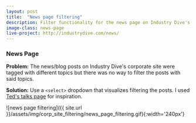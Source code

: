 ```yaml
---
layout: post
title:  "News page filtering"
description: Filter functionality for the news page on Industry Dive's corporate site.
image-class: news-page
live-project: http://industrydive.com/news/
---
```


<h3>News Page</h3>

**Problem:** The news/blog posts on Industry Dive's corporate site were tagged with different topics but there was no way to filter the posts with said topics.  

**Solution:** Use a `<select>` dropdown that visualizes filtering the posts. I used [Ted's talks page](http://www.ted.com/talks) for inspiration. 

![news page filtering]({{ site.url }}/assets/img/corp_site_filtering/news_page_filtering.gif){:width='240px'}